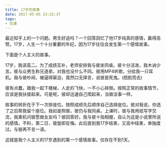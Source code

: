 ```yaml
---
title: 17岁的故事
date: 2017-05-05 23:25:37
tags:
- 往事
---
```


最近知乎上的一个问题。男生好追吗？一个回答回忆了他17岁纯真的感情，赢得高赞。17岁，人生一个十分重要的年纪，因为17岁往往会发生第一个感情故事。

下面是个人主义的故事。

17岁，我读高二。为了成绩互补，老师安排我与彼坐同桌。彼十分活泼，我木讷少言。彼与众男生称兄道弟，对我也没什么不同。彼用MP4听歌，分给我一只耳机。我与彼吵闹，被逼得窘迫，竟然口无择言，说彼是死鬼。(捂脸而去)

彼有点蠢，跟我一起下楼梯，人走的飞快，一不小心摔倒。按照正常的故事情节，应该是我扶彼起来。可是呢，彼却迅速自己爬起来，当做没事一样。

故事的转折在于下一次排座位。按照成绩先后顺序自己选择座位。彼对我说，你选了之后帮我留个座位。我如是照做，彼仍与我同桌。上课时，彼与我用纸写字交流，我乘机问彼愿做女友吗？彼回答好。我与彼十指相握，自认为这是小说里所说的感情。不料，第二日，彼旋即反悔。此后直到我17岁结束，又高中结束，单独度过。与彼再不言一语。

这就是我个人主义的17岁遇到的第一个感情故事。仅存在不到1天。
